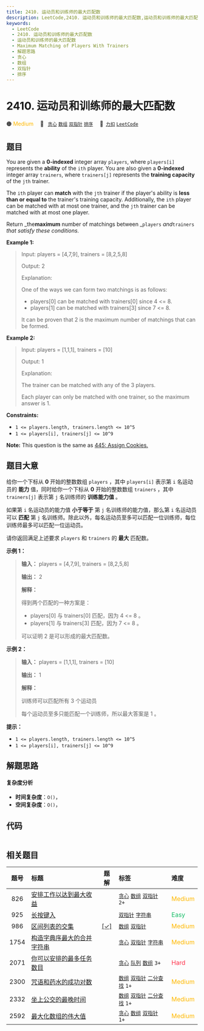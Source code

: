 ```yaml
---
title: 2410. 运动员和训练师的最大匹配数
description: LeetCode,2410. 运动员和训练师的最大匹配数,运动员和训练师的最大匹配数,Maximum Matching of Players With Trainers,解题思路,贪心,数组,双指针,排序
keywords:
  - LeetCode
  - 2410. 运动员和训练师的最大匹配数
  - 运动员和训练师的最大匹配数
  - Maximum Matching of Players With Trainers
  - 解题思路
  - 贪心
  - 数组
  - 双指针
  - 排序
---
```


# 2410. 运动员和训练师的最大匹配数

🟠 <font color=#ffb800>Medium</font>&emsp; 🔖&ensp; [`贪心`](/tag/greedy.md) [`数组`](/tag/array.md) [`双指针`](/tag/two-pointers.md) [`排序`](/tag/sorting.md)&emsp; 🔗&ensp;[`力扣`](https://leetcode.cn/problems/maximum-matching-of-players-with-trainers) [`LeetCode`](https://leetcode.com/problems/maximum-matching-of-players-with-trainers)

## 题目

You are given a **0-indexed** integer array `players`, where `players[i]`
represents the **ability** of the `ith` player. You are also given a
**0-indexed** integer array `trainers`, where `trainers[j]` represents the
**training capacity** of the `jth` trainer.

The `ith` player can **match** with the `jth` trainer if the player's ability
is **less than or equal to** the trainer's training capacity. Additionally,
the `ith` player can be matched with at most one trainer, and the `jth`
trainer can be matched with at most one player.

Return _the**maximum** number of matchings between _`players` _and_`trainers`
_that satisfy these conditions._



**Example 1:**

> Input: players = [4,7,9], trainers = [8,2,5,8]
> 
> Output: 2
> 
> Explanation:
> 
> One of the ways we can form two matchings is as follows:
> - players[0] can be matched with trainers[0] since 4 <= 8.
> - players[1] can be matched with trainers[3] since 7 <= 8.
> 
> It can be proven that 2 is the maximum number of matchings that can be formed.

**Example 2:**

> Input: players = [1,1,1], trainers = [10]
> 
> Output: 1
> 
> Explanation:
> 
> The trainer can be matched with any of the 3 players.
> 
> Each player can only be matched with one trainer, so the maximum answer is 1.

**Constraints:**

  * `1 <= players.length, trainers.length <= 10^5`
  * `1 <= players[i], trainers[j] <= 10^9`



**Note:** This question is the same as [ 445: Assign
Cookies.](https://leetcode.com/problems/assign-cookies/description/)


## 题目大意

给你一个下标从 **0**  开始的整数数组 `players` ，其中 `players[i]` 表示第 `i` 名运动员的 **能力**
值，同时给你一个下标从 **0**  开始的整数数组 `trainers` ，其中 `trainers[j]` 表示第 `j` 名训练师的
**训练能力值**  。

如果第 `i` 名运动员的能力值 **小于等于**  第 `j` 名训练师的能力值，那么第 `i` 名运动员可以 **匹配**  第 `j`
名训练师。除此以外，每名运动员至多可以匹配一位训练师，每位训练师最多可以匹配一位运动员。

请你返回满足上述要求 `players` 和 `trainers` 的 **最大** 匹配数。



**示例 1：**

> 
> 
> 
> 
> 
> **输入：** players = [4,7,9], trainers = [8,2,5,8]
> 
> **输出：** 2
> 
> **解释：**
> 
> 得到两个匹配的一种方案是：
> - players[0] 与 trainers[0] 匹配，因为 4 <= 8 。
> - players[1] 与 trainers[3] 匹配，因为 7 <= 8 。
> 
> 可以证明 2 是可以形成的最大匹配数。
> 
> 

**示例 2：**

> 
> 
> 
> 
> 
> **输入：** players = [1,1,1], trainers = [10]
> 
> **输出：** 1
> 
> **解释：**
> 
> 训练师可以匹配所有 3 个运动员
> 
> 每个运动员至多只能匹配一个训练师，所以最大答案是 1 。
> 
> 



**提示：**

  * `1 <= players.length, trainers.length <= 10^5`
  * `1 <= players[i], trainers[j] <= 10^9`


## 解题思路

#### 复杂度分析

- **时间复杂度**：`O()`，
- **空间复杂度**：`O()`，

## 代码

```javascript

```

## 相关题目

<!-- prettier-ignore -->
| 题号 | 标题 | 题解 | 标签 | 难度 |
| :------: | :------ | :------: | :------ | :------ |
| 826 | [安排工作以达到最大收益](https://leetcode.com/problems/most-profit-assigning-work) |  |  [`贪心`](/tag/greedy.md) [`数组`](/tag/array.md) [`双指针`](/tag/two-pointers.md) `2+` | <font color=#ffb800>Medium</font> |
| 925 | [长按键入](https://leetcode.com/problems/long-pressed-name) |  |  [`双指针`](/tag/two-pointers.md) [`字符串`](/tag/string.md) | <font color=#15bd66>Easy</font> |
| 986 | [区间列表的交集](https://leetcode.com/problems/interval-list-intersections) | [[✓]](/problem/0986.md) |  [`数组`](/tag/array.md) [`双指针`](/tag/two-pointers.md) | <font color=#ffb800>Medium</font> |
| 1754 | [构造字典序最大的合并字符串](https://leetcode.com/problems/largest-merge-of-two-strings) |  |  [`贪心`](/tag/greedy.md) [`双指针`](/tag/two-pointers.md) [`字符串`](/tag/string.md) | <font color=#ffb800>Medium</font> |
| 2071 | [你可以安排的最多任务数目](https://leetcode.com/problems/maximum-number-of-tasks-you-can-assign) |  |  [`贪心`](/tag/greedy.md) [`队列`](/tag/queue.md) [`数组`](/tag/array.md) `3+` | <font color=#ff334b>Hard</font> |
| 2300 | [咒语和药水的成功对数](https://leetcode.com/problems/successful-pairs-of-spells-and-potions) |  |  [`数组`](/tag/array.md) [`双指针`](/tag/two-pointers.md) [`二分查找`](/tag/binary-search.md) `1+` | <font color=#ffb800>Medium</font> |
| 2332 | [坐上公交的最晚时间](https://leetcode.com/problems/the-latest-time-to-catch-a-bus) |  |  [`数组`](/tag/array.md) [`双指针`](/tag/two-pointers.md) [`二分查找`](/tag/binary-search.md) `1+` | <font color=#ffb800>Medium</font> |
| 2592 | [最大化数组的伟大值](https://leetcode.com/problems/maximize-greatness-of-an-array) |  |  [`贪心`](/tag/greedy.md) [`数组`](/tag/array.md) [`双指针`](/tag/two-pointers.md) `1+` | <font color=#ffb800>Medium</font> |
